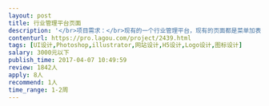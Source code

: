 ```yaml
---                
layout: post       
title: 行业管理平台页面           
description: '</br>项目需求：</br>现有的一个行业管理平台，现有的页面都是菜单加表格的形式</br>大概页面10页，预算1000元，界面老套，古板，不时尚。</br>打算重新做一下界面设计，要求简洁、清新，有时代气息，模块化展示。</br>'     
contenturl: https://pro.lagou.com/project/2439.html      
tags: [UI设计,Photoshop,illustrator,网站设计,H5设计,Logo设计,图标设计]            
salary: 3000元以下          
publish_time: 2017-04-07 10:49:59         
review: 1842人                   
apply: 8人                   
recommend: 1人                   
time_range: 1-2周              
---                 
```

